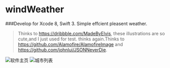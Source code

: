 # windWeather
###Develop for Xcode 8, Swift 3.
Simple effcient pleasent weather.


> Thinks to https://dribbble.com/MadeByElvis, these illustrations are so cute,and I just used for test. thinks again.Thinks to https://github.com/Alamofire/AlamofireImage and https://github.com/johnlui/JSONNeverDie.

![软件主页](http://7xuh4t.com1.z0.glb.clouddn.com/JPEG%20%E5%9B%BE%E5%83%8F-05D1FFFDD4D1-1.jpeg)
![城市列表](http://7xuh4t.com1.z0.glb.clouddn.com/JPEG%20%E5%9B%BE%E5%83%8F-C4E2AAD865A7-1.jpeg)

